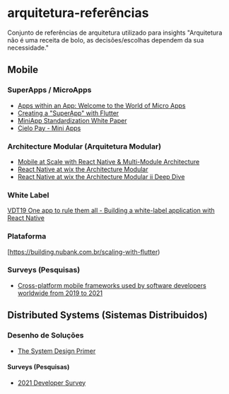 ﻿# arquitetura-referências
Conjunto de referências de arquitetura utilizado para insights
"Arquitetura não é uma receita de bolo, as decisões/escolhas dependem da sua necessidade."

## Mobile
### SuperApps / MicroApps
- [Apps within an App: Welcome to the World of Micro Apps](https://www.robosoftin.com/blog/world-of-micro-apps)
- [Creating a "SuperApp" with Flutter](https://tonytruong.net/creating-a-superapp-with-flutter)
- [MiniApp Standardization White Paper](https://www.w3.org/TR/mini-app-white-paper/#introduction)
- [Cielo Pay - Mini Apps](https://desenvolvedores.cielo.com.br/api-portal/sites/default/files/Cielo_Pay_-_Mini_Apps_V7.pdf)

### Architecture Modular (Arquitetura Modular)
- [Mobile at Scale with React Native & Multi-Module Architecture](https://player.vimeo.com/video/352688424)
- [React Native at wix the Architecture Modular](https://medium.com/wix-engineering/react-native-at-wix-the-architecture-db6361764da6)
- [React Native at wix the Architecture Modular ii Deep Dive](https://medium.com/wix-engineering/react-native-at-wix-the-architecture-ii-deep-dive-9cfcb3c2822c)

### White Label
[VDT19 One app to rule them all - Building a white-label application with React Native](https://www.youtube.com/watch?v=M0Y01qrXQHo)

### Plataforma 
[https://building.nubank.com.br/scaling-with-flutter)

### Surveys (Pesquisas)
- [Cross-platform mobile frameworks used by software developers worldwide from 2019 to 2021](https://www.statista.com/statistics/869224/worldwide-software-developer-working-hours)


## Distributed Systems (Sistemas Distribuidos)

### Desenho de Soluções
- [The System Design Primer](https://github.com/donnemartin/system-design-primer)

#### Surveys (Pesquisas)
- [2021 Developer Survey](https://insights.stackoverflow.com/survey/2021#overview)


